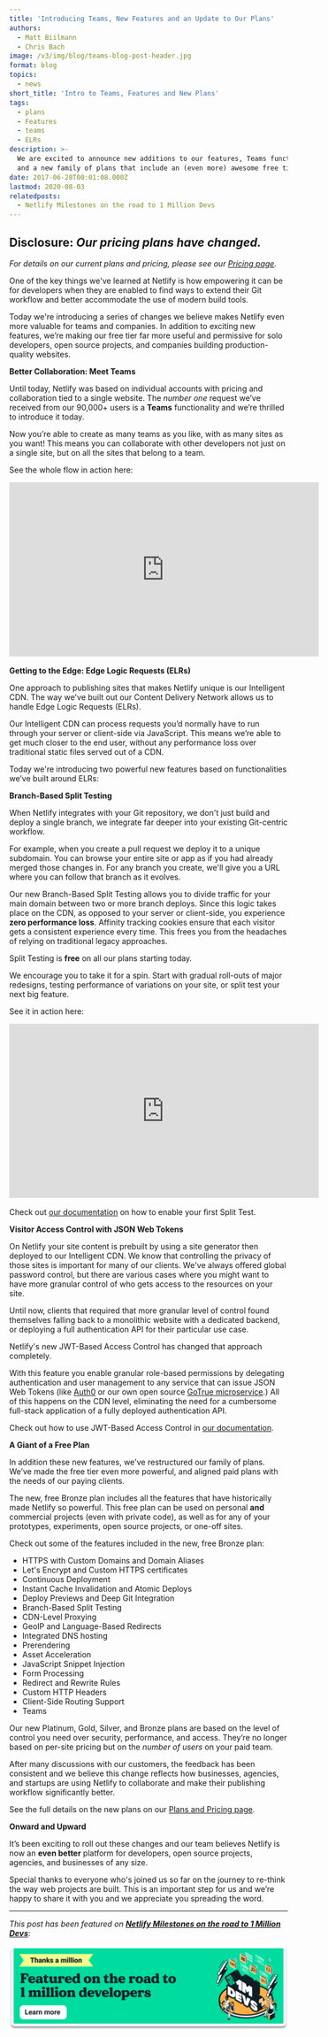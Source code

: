 ```yaml
---
title: 'Introducing Teams, New Features and an Update to Our Plans'
authors:
  - Matt Biilmann
  - Chris Bach
image: /v3/img/blog/teams-blog-post-header.jpg
format: blog
topics:
  - news
short_title: 'Intro to Teams, Features and New Plans'
tags:
  - plans
  - Features
  - teams
  - ELRs
description: >-
  We are excited to announce new additions to our features, Teams functionality,
  and a new family of plans that include an (even more) awesome free tier!
date: 2017-06-28T00:01:08.000Z
lastmod: 2020-08-03
relatedposts:
  - Netlify Milestones on the road to 1 Million Devs
---
```


## **Disclosure**: _Our pricing plans have changed._

_For details on our current plans and pricing, please see our [Pricing page](https://www.netlify.com/pricing)._

One of the key things we've learned at Netlify is how empowering it can be for developers when they are enabled to find ways to extend their Git workflow and better accommodate the use of modern build tools.

Today we're introducing a series of changes we believe makes Netlify even more valuable for teams and companies. In addition to exciting new features, we’re making our free tier far more useful and permissive for solo developers, open source projects, and companies building production-quality websites.

**Better Collaboration: Meet Teams**

Until today, Netlify was based on individual accounts with pricing and collaboration tied to a single website. The _number one_ request we’ve received from our 90,000\+ users is a **Teams** functionality and we’re thrilled to introduce it today.

Now you’re able to create as many teams as you like, with as many sites as you want! This means you can collaborate with other developers not just on a single site, but on all the sites that belong to a team.

See the whole flow in action here:

<iframe width="560" height="315" src="https://www.youtube.com/embed/iCiV069UAzo?list=PLzlG0L9jlhEPMR8haUPkxj2hJ_3jh5qa6" frameborder="0" allowfullscreen></iframe>

**Getting to the Edge: Edge Logic Requests (ELRs)**

One approach to publishing sites that makes Netlify unique is our Intelligent CDN. The way we've built out our Content Delivery Network allows us to handle Edge Logic Requests (ELRs).

Our Intelligent CDN can process requests you’d normally have to run through your server or client-side via JavaScript. This means we’re able to get much closer to the end user, without any performance loss over traditional static files served out of a CDN.

Today we're introducing two powerful new features based on functionalities we’ve built around ELRs:

**Branch-Based Split Testing**

When Netlify integrates with your Git repository, we don't just build and deploy a single branch, we integrate far deeper into your existing Git-centric workflow.

For example, when you create a pull request we deploy it to a unique subdomain. You can browse your entire site or app as if you had already merged those changes in. For any branch you create, we'll give you a URL where you can follow that branch as it evolves.

Our new Branch-Based Split Testing allows you to divide traffic for your main domain between two or more branch deploys. Since this logic takes place on the CDN, as opposed to your server or client-side, you experience **zero performance loss**. Affinity tracking cookies ensure that each visitor gets a consistent experience every time. This frees you from the headaches of relying on traditional legacy approaches.

Split Testing is **free** on all our plans starting today.

We encourage you to take it for a spin. Start with gradual roll-outs of major redesigns, testing performance of variations on your site, or split test your next big feature.

See it in action here:

<iframe width="560" height="315" src="https://www.youtube.com/embed/1FV96jp_Ii0" frameborder="0" allowfullscreen></iframe>

Check out [our documentation](https://www.netlify.com/docs/split-testing/) on how to enable your first Split Test.

**Visitor Access Control with JSON Web Tokens**

On Netlify your site content is prebuilt by using a site generator then deployed to our Intelligent CDN. We know that controlling the privacy of those sites is important for many of our clients. We've always offered global password control, but there are various cases where you might want to have more granular control of who gets access to the resources on your site.

Until now, clients that required that more granular level of control found themselves falling back to a monolithic website with a dedicated backend, or deploying a full authentication API for their particular use case.

Netlify's new JWT-Based Access Control has changed that approach completely.

With this feature you enable granular role-based permissions by delegating authentication and user management to any service that can issue JSON Web Tokens (like [Auth0](https://auth0.com/) or our own open source [GoTrue microservice](https://github.com/netlify/gotrue).) All of this happens on the CDN level, eliminating the need for a cumbersome full-stack application of a fully deployed authentication API.

Check out how to use JWT-Based Access Control in [our documentation](https://www.netlify.com/docs/visitor-access-control/).

**A Giant of a Free Plan**

In addition these new features, we've restructured our family of plans. We’ve made the free tier even more powerful, and aligned paid plans with the needs of our paying clients.

The new, free Bronze plan includes all the features that have historically made Netlify so powerful. This free plan can be used on personal **and** commercial projects (even with private code), as well as for any of your prototypes, experiments, open source projects, or one-off sites.

Check out some of the features included in the new, free Bronze plan:

* HTTPS with Custom Domains and Domain Aliases
* Let's Encrypt and Custom HTTPS certificates
* Continuous Deployment
* Instant Cache Invalidation and Atomic Deploys
* Deploy Previews and Deep Git Integration
* Branch-Based Split Testing
* CDN-Level Proxying
* GeoIP and Language-Based Redirects
* Integrated DNS hosting
* Prerendering
* Asset Acceleration
* JavaScript Snippet Injection
* Form Processing
* Redirect and Rewrite Rules
* Custom HTTP Headers
* Client-Side Routing Support
* Teams

Our new Platinum, Gold, Silver, and Bronze plans are based on the level of control you need over security, performance, and access. They’re no longer based on per-site pricing but on the _number of users_ on your paid team.

After many discussions with our customers, the feedback has been consistent and we believe this change reflects how businesses, agencies, and startups are using Netlify to collaborate and make their publishing workflow significantly better.

See the full details on the new plans on our [Plans and Pricing page](/pricing).

**Onward and Upward**

It’s been exciting to roll out these changes and our team believes Netlify is now an **even better** platform for developers, open source projects, agencies, and businesses of any size.

Special thanks to everyone who's joined us so far on the journey to re-think the way web projects are built. This is an important step for us and we’re happy to share it with you and we appreciate you spreading the word.

---

_This post has been featured on **[Netlify Milestones on the road to 1 Million Devs](https://www.netlify.com/blog/2020/08/03/netlify-milestones-on-the-road-to-1-million-devs/#introduced-split-branch-testing)**_:

[![Netlify 1 Million Devs article feature](/v3/img/blog/featured-on-1-million-devs-banner.png)](https://www.netlify.com/blog/2020/08/03/netlify-milestones-on-the-road-to-1-million-devs/#introduced-split-branch-testing)
